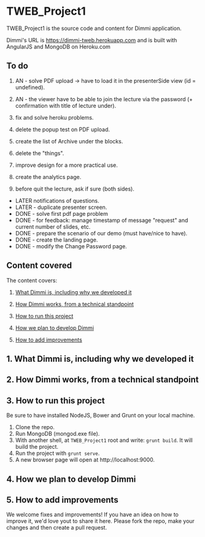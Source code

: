 TWEB_Project1
=============
TWEB_Project1 is the source code and content for Dimmi application.

Dimmi's URL is https://dimmi-tweb.herokuapp.com and is built with AngularJS and MongoDB on Heroku.com

## To do

1. AN - solve PDF upload -> have to load it in the presenterSide view (id = undefined).

2. AN - the viewer have to be able to join the lecture via the password (+ confirmation with title of lecture under).

3. fix and solve heroku problems.

4. delete the popup test on PDF upload.

5. create the list of Archive under the blocks.

6. delete the "things".

7. improve design for a more practical use.

8. create the analytics page.

9. before quit the lecture, ask if sure (both sides).

- LATER notifications of questions.
- LATER - duplicate presenter screen.
- DONE - solve first pdf page problem
- DONE - for feedback: manage timestamp of message "request" and current number of slides, etc.
- DONE - prepare the scenario of our demo (must have/nice to have).
- DONE - create the landing page.
- DONE - modify the Change Password page.

## Content covered

The content covers:
1. [What Dimmi is, including why we developed it](#What)

2. [How Dimmi works, from a technical standpoint](#Work)

3. [How to run this project](#Run)

4. [How we plan to develop Dimmi](#Develop)

5. [How to add improvements](#Improve)

## <a name="What"></a>1. What Dimmi is, including why we developed it


## <a name="Work"></a>2. How Dimmi works, from a technical standpoint


## <a name="Run"></a>3. How to run this project

Be sure to have installed NodeJS, Bower and Grunt on your local machine.
1. Clone the repo.
2. Run MongoDB (mongod.exe file).
3. With another shell, at `TWEB_Project1` root and write: `grunt build`. It will build the project.
4. Run the project with `grunt serve`.
5. A new browser page will open at http://localhost:9000.

## <a name="Develop"></a>4. How we plan to develop Dimmi


## <a name="Improve"></a>5. How to add improvements

We welcome fixes and improvements! If you have an idea on how to improve it, we'd love yout to share it here.
Please fork the repo, make your changes and then create a pull request.

